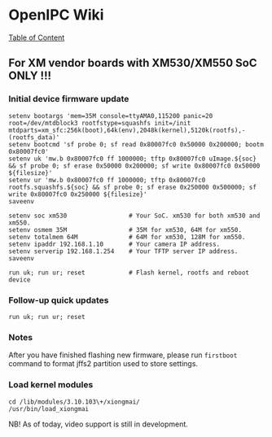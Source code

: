 # OpenIPC Wiki
[Table of Content](index.md)

For XM vendor boards with XM530/XM550 SoC ONLY !!!
--------------------------------------------------

### Initial device firmware update

```
setenv bootargs 'mem=35M console=ttyAMA0,115200 panic=20 root=/dev/mtdblock3 rootfstype=squashfs init=/init mtdparts=xm_sfc:256k(boot),64k(env),2048k(kernel),5120k(rootfs),-(rootfs_data)'
setenv bootcmd 'sf probe 0; sf read 0x80007fc0 0x50000 0x200000; bootm 0x80007fc0'
setenv uk 'mw.b 0x80007fc0 ff 1000000; tftp 0x80007fc0 uImage.${soc} && sf probe 0; sf erase 0x50000 0x200000; sf write 0x80007fc0 0x50000 ${filesize}'
setenv ur 'mw.b 0x80007fc0 ff 1000000; tftp 0x80007fc0 rootfs.squashfs.${soc} && sf probe 0; sf erase 0x250000 0x500000; sf write 0x80007fc0 0x250000 ${filesize}'
saveenv

setenv soc xm530                 # Your SoC. xm530 for both xm530 and xm550.
setenv osmem 35M                 # 35M for xm530, 64M for xm550.
setenv totalmem 64M              # 64M for xm530, 128M for xm550.
setenv ipaddr 192.168.1.10       # Your camera IP address.
setenv serverip 192.168.1.254    # Your TFTP server IP address.
saveenv

run uk; run ur; reset            # Flash kernel, rootfs and reboot device
```

### Follow-up quick updates

```
run uk; run ur; reset
```

### Notes

After you have finished flashing new firmware, please run `firstboot` command
to format jffs2 partition used to store settings.

### Load kernel modules

```
cd /lib/modules/3.10.103\+/xiongmai/
/usr/bin/load_xiongmai
```

NB! As of today, video support is still in development.
